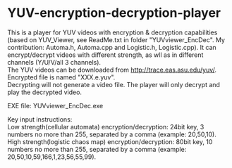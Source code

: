 # YUV-encryption-decryption-player
This is a player for YUV videos with encryption &amp; decryption capabilities (based on YUV_Viewer, see ReadMe.txt in folder "YUVviewer_EncDec". My contribution: Automa.h, Automa.cpp and Logistic.h, Logistic.cpp). It can encrypt/decrypt videos with different strength, as wll as in different channels (Y/U/V/all 3 channels).  
The YUV videos can be downloaded from http://trace.eas.asu.edu/yuv/.  
Encrypted file is named "XXX.e.yuv".  
Decrypting will not generate a video file. The player will only decrypt and play the decrypted video.  

EXE file: YUVviewer_EncDec.exe

Key input instructions:  
Low strength(cellular automata) encryption/decryption: 24bit key, 3 numbers no more than 255, separated by a comma (example: 20,50,10).  
High strength(logistic chaos map) encryption/decryption: 80bit key, 10 numbers no more than 255, separated by a comma (example: 20,50,10,59,166,1,23,56,55,99).
